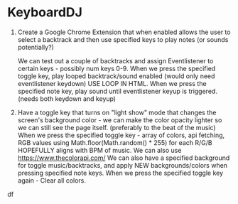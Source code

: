 # KeyboardDJ

1) Create a Google Chrome Extension that when enabled
allows the user to select a backtrack and then use specified keys to 
play notes (or sounds potentially?) 

    We can test out a couple of backtracks and assign Eventlistener to certain keys - possibly num keys 0-9.
        When we press the specified toggle key, play looped backtrack/sound enabled 
            (would only need eventlistener keydown) USE LOOP IN HTML.
        When we press the specified note key, play sound until eventlistener keyup is triggered. 
            (needs both keydown and keyup)

2) Have a toggle key that turns on
"light show" mode that changes the screen's background color - we can make the color opacity lighter so we can still see the page itself.
(preferably to the beat of the music)
    When we press the specified toggle key - array of colors, api fetching, RGB values using Math.floor(Math.random() * 255) for each R/G/B 
    HOPEFULLY aligns with BPM of music. We can also use https://www.thecolorapi.com/
    We can also have a specified background for toggle music/backtracks, and apply NEW backgrounds/colors when pressing specified note keys.
        When we press the specified toggle key again - Clear all colors. 




df